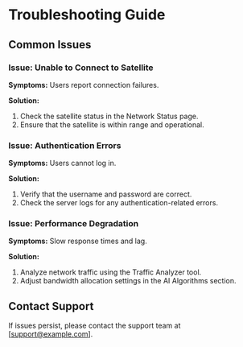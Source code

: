 # Troubleshooting Guide

## Common Issues

### Issue: Unable to Connect to Satellite
**Symptoms:** Users report connection failures.

**Solution:**
1. Check the satellite status in the Network Status page.
2. Ensure that the satellite is within range and operational.

### Issue: Authentication Errors
**Symptoms:** Users cannot log in.

**Solution:**
1. Verify that the username and password are correct.
2. Check the server logs for any authentication-related errors.

### Issue: Performance Degradation
**Symptoms:** Slow response times and lag.

**Solution:**
1. Analyze network traffic using the Traffic Analyzer tool.
2. Adjust bandwidth allocation settings in the AI Algorithms section.

## Contact Support
If issues persist, please contact the support team at [support@example.com].
